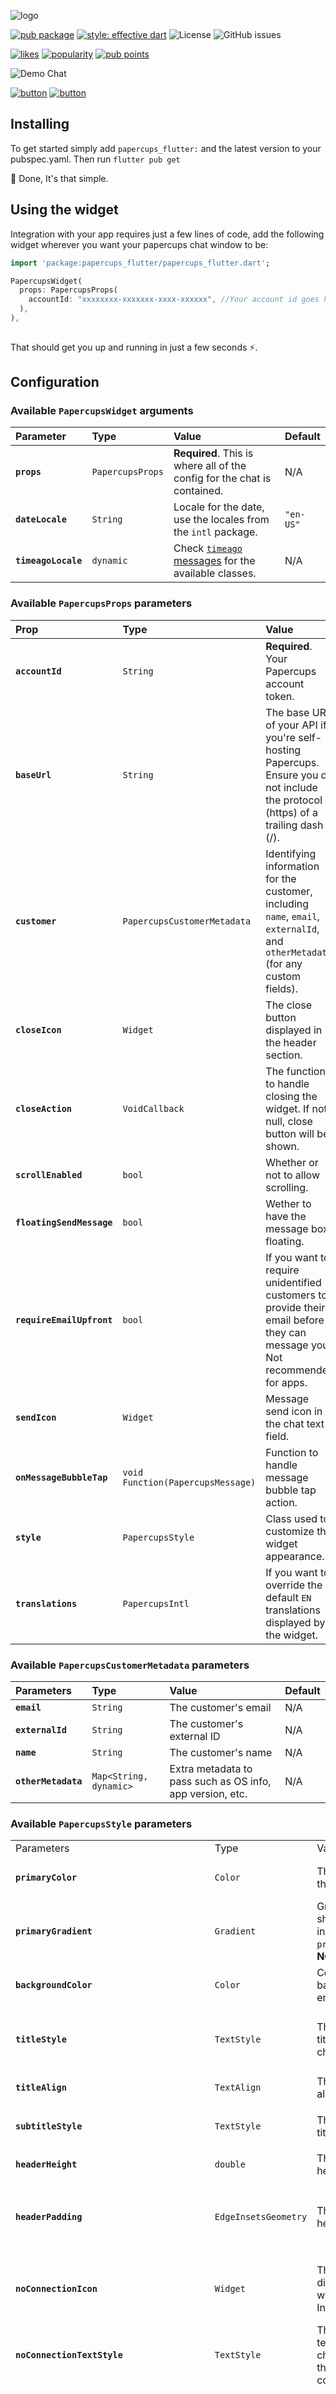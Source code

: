 ![logo](https://raw.githubusercontent.com/papercups-io/papercups_flutter/main/images/logo.svg)

[![pub package](https://img.shields.io/pub/v/papercups_flutter.svg?label=papercups_flutter&color=blue)](https://pub.dev/packages/papercups_flutter) [![style: effective dart](https://img.shields.io/badge/style-effective_dart-40c4ff.svg)](https://pub.dev/packages/effective_dart) ![License](https://img.shields.io/github/license/papercups-io/papercups_flutter?color=black) ![GitHub issues](https://img.shields.io/github/issues/papercups-io/papercups_flutter?color=green&label=Issues)


[![likes](https://badges.bar/papercups_flutter/likes)](https://pub.dev/packages/papercups_flutter/score) [![popularity](https://badges.bar/papercups_flutter/popularity)](https://pub.dev/packages/papercups_flutter) [![pub points](https://badges.bar/papercups_flutter/pub%20points)](https://pub.dev/packages/papercups_flutter/score) 

![Demo Chat](https://raw.githubusercontent.com/papercups-io/papercups_flutter/main/images/chatImages.png)

[![button](https://raw.githubusercontent.com/papercups-io/papercups_flutter/main/images/demoButton.svg)](https://papercups-demo.eduardom.dev/)      [![button](https://raw.githubusercontent.com/papercups-io/papercups_flutter/main/images/getPapercups.svg)](https://papercups.io/)


## Installing
To get started simply add `papercups_flutter:` and the latest version to your pubspec.yaml.
Then run `flutter pub get`

🎉 Done, It's that simple.
## Using the widget
Integration with your app requires just a few lines of code, add the following widget wherever you want your papercups chat window to be:
```Dart
import 'package:papercups_flutter/papercups_flutter.dart';

PapercupsWidget(
  props: PapercupsProps(
    accountId: "xxxxxxxx-xxxxxxx-xxxx-xxxxxx", //Your account id goes here.
  ),
),
    
```
That should get you up and running in just a few seconds ⚡️.

## Configuration

### Available `PapercupsWidget` arguments
| Parameter           | Type      | Value                                                                                                                                    | Default   |
| :------------------ | :-------- | :--------------------------------------------------------------------------------------------------------------------------------------- | :-------- |
| **`props`**         | `PapercupsProps`   | **Required**. This is where all of the config for the chat is contained.                                                                 | N/A       |
| **`dateLocale`**    | `String`  | Locale for the date, use the locales from the `intl` package.                                                                            | `"en-US"` |
| **`timeagoLocale`** | `dynamic` | Check [`timeago` messages](https://github.com/andresaraujo/timeago.dart/tree/master/packages/timeago/lib/src/messages) for the available classes. | N/A       |


### Available `PapercupsProps` parameters
| Prop                      | Type                              | Value                                                                                                                             | Default              |
| :------------------------ | :-------------------------------- | :-------------------------------------------------------------------------------------------------------------------------------- | :------------------- |
| **`accountId`**           | `String`                          | **Required**. Your Papercups account token.                                                                                       | N/A                  |
| **`baseUrl`**             | `String`                          | The base URL of your API if you're self-hosting Papercups. Ensure you do not include the protocol (https) of a trailing dash (/). | `"app.papercups.io"` |
| **`customer`**            | `PapercupsCustomerMetadata`       | Identifying information for the customer, including `name`, `email`, `externalId`, and `otherMetadata` (for any custom fields).   | N/A                  |
| **`closeIcon`**           | `Widget`                          | The close button displayed in the header section.                                                                                 | N/A                  |
| **`closeAction`**         | `VoidCallback`                    | The function to handle closing the widget. If not null, close button will be shown.                                               | N/A                  |
| **`scrollEnabled`**       | `bool`                            | Whether or not to allow scrolling.                                                                                                | `true`               |
| **`floatingSendMessage`** | `bool`                            | Wether to have the message box floating.                                                                                          | `false`              |
| **`requireEmailUpfront`** | `bool`                            | If you want to require unidentified customers to provide their email before they can message you. Not recommended for apps.       | `false`              |
| **`sendIcon`**            | `Widget`                          | Message send icon in the chat text field.                                                                                         | N/A                  |
| **`onMessageBubbleTap`**  | `void Function(PapercupsMessage)` | Function to handle message bubble tap action.                                                                                     | N/A                  |
| **`style`**               | `PapercupsStyle`                  | Class used to customize the widget appearance.                                                                                    | `PapercupsStyle()`   |
| **`translations`**        | `PapercupsIntl`                   | If you want to override the default `EN` translations displayed by the widget.                                                    | `PapercupsIntl()`    |

### Available `PapercupsCustomerMetadata` parameters
| Parameters          | Type                   | Value                                                     | Default |
| :------------------ | :--------------------- | :-------------------------------------------------------- | :------ |
| **`email`**         | `String`               | The customer's email                                      | N/A     |
| **`externalId`**    | `String`               | The customer's external ID                                | N/A     |
| **`name`**          | `String`               | The customer's name                                       | N/A     |
| **`otherMetadata`** | `Map<String, dynamic>` | Extra metadata to pass such as OS info, app version, etc. | N/A     |

### Available `PapercupsStyle` parameters
<table>
    <tr>
        <td>Parameters</td>
        <td>Type</td>
        <td>Value</td>
        <td>Default</td>
    </tr>
    <tr>
        <td><b><code>primaryColor</code></b></td>
        <td><code>Color</code></td>
        <td>The theme color of the chat widget.</td>
        <td>Papercups blue:<pre lang="dart">Color(0xFF1890FF)</pre></td>
    </tr>
    <tr>
        <td><b><code>primaryGradient</code></b></td>
        <td><code>Gradient</code></td>
        <td>Gradient to specify, should be used instead of <code>primaryColor</code>. <b>DO NOT USE BOTH!</b></td>
        <td>N/A</td>
    </tr>
    <tr>
        <td><b><code>backgroundColor</code></b></td>
        <td><code>Color</code></td>
        <td>Color used in the background of the entire widget.</td>
        <td><pre lang="dart">Theme.of(context).canvasColor</pre></td>
    </tr>
    <tr>
        <td><b><code>titleStyle</code></b></td>
        <td><code>TextStyle</code></td>
        <td>The text style of the title at the top of the chat widget.</td>
        <td><pre lang="dart">TextStyle(
  color: Colors.white,
  fontSize: 21,
  fontWeight: FontWeight.w600,
)</pre></td>
    </tr>
    <tr>
        <td><b><code>titleAlign</code></b></td>
        <td><code>TextAlign</code></td>
        <td>The widget title alignment.</td>
        <td><pre lang="dart">TextAlign.left</pre></td>
    </tr>
    <tr>
        <td><b><code>subtitleStyle</code></b></td>
        <td><code>TextStyle</code></td>
        <td>The chat widget sub title text style.</td>
        <td><pre lang="dart">TextStyle(
  color: props.style.titleStyle?.color?.withOpacity(0.8),
)</pre></td>
    </tr>
    <tr>
        <td><b><code>headerHeight</code></b></td>
        <td><code>double</code></td>
        <td>The chat widget header height.</td>
        <td>N/A</td>
    </tr>
    <tr>
        <td><b><code>headerPadding</code></b></td>
        <td><code>EdgeInsetsGeometry</code></td>
        <td>The chat widget header padding.</td>
        <td><pre lang="dart">EdgeInsets.only(
  top: 16,
  right: 20,
  left: 20,
  bottom: 12,
)</pre></td>
    </tr>
    <tr>
        <td><b><code>noConnectionIcon</code></b></td>
        <td><code>Widget</code></td>
        <td>The widget displayed in the chat when there's no Internet connection.</td>
        <td><pre lang="dart">Icon(
  Icons.wifi_off_rounded,
  size: 100,
  color: Colors.grey,
)</pre></td>
    </tr>
    <tr>
        <td><b><code>noConnectionTextStyle</code></b></td>
        <td><code>TextStyle</code></td>
        <td>The text style of the text displayed in the chat widget when there's no Internet connection.</td>
        <td><pre lang="dart">Theme.of(context).textTheme.headline5?.copyWith(color: code.grey)</pre></td>
    </tr>
    <tr>
        <td><b><code>requireEmailUpfrontInputDecoration</code></b></td>
        <td><code>InputDecoration</code></td>
        <td>The input decoration of the require email text field.</td>
        <td><pre lang="dart">InputDecoration(
  border: UnderlineInputBorder(
    borderSide: BorderSide(
      color: Theme.of(context).dividerColor,
      width: 0.5,
      style: BorderStyle.solid,
    ),
  ),
  enabledBorder: UnderlineInputBorder(
    borderSide: BorderSide(
      color: Theme.of(context).dividerColor,
      width: 0.5,
      style: BorderStyle.solid,
    ),
  ),
  focusedBorder: UnderlineInputBorder(
    borderSide: BorderSide(
      color: Theme.of(context).dividerColor,
      width: 0.5,
      style: BorderStyle.solid,
    ),
  ),
  hintText: widget.props.translations.enterEmailPlaceholder,
  hintStyle: widget.props.style.requireEmailUpfrontInputHintStyle,
),</pre></td>
    </tr>
    <tr>
        <td><b><code>requireEmailUpfrontKeyboardAppearance</code></b></td>
        <td><code>Brightness</code></td>
        <td>The keyboard brightness of the require email text field.</td>
        <td><pre lang="dart">Brightness.light</pre></td>
    </tr>
    <tr>
        <td><b><code>requireEmailUpfrontInputHintStyle</code></b></td>
        <td><code>TextStyle</code></td>
        <td>The text style of the require email text field hint.</td>
        <td><pre lang="dart">TextStyle(fontSize: 14)</pre></td>
    </tr>
    <tr>
        <td><b><code>requireEmailUpfrontInputTextStyle</code></b></td>
        <td><code>TextStyle</code></td>
        <td>The text style of the require email text field.</td>
        <td>N/A</td>
    </tr>
    <tr>
        <td><b><code>floatingSendMessageBoxDecoration</code></b></td>
        <td><code>BoxDecoration</code></td>
        <td>The box decoration of the message text field when <code>floatingSendMessage</code> prop is <code>true</code>.</td>
        <td><pre lang="dart">BoxDecoration(
  borderRadius: BorderRadius.circular(10),
  boxShadow: [
    BoxShadow(
      blurRadius: 10,
      color: Theme.of(context).brightness == Brightness.light
          ? Colors.grey.withOpacity(0.4)
          : Colors.black.withOpacity(0.8),
    ),
  ],
)<pre></td>
    </tr>
    <tr>
        <td><b><code>sendMessageBoxDecoration</code></b></td>
        <td><code>BoxDecoration</code></td>
        <td>The box decoration of the message text field.</td>
        <td><pre lang="dart">BoxDecoration(
  color: Theme.of(context).cardColor,
  border: widget.showDivider
      ? Border(
          top: BorderSide(color: Theme.of(context).dividerColor),
        )
      : null,
  boxShadow: [
    BoxShadow(
      blurRadius: 30,
      color: Theme.of(context).shadowColor.withOpacity(0.1),
    )
  ],
)</pre></td>
    </tr>
    <tr>
        <td><b><code>sendMessageKeyboardAppearance</code></b></td>
        <td><code>Brightness</code></td>
        <td>The keyboard brightness of the send message text field.</td>
        <td><pre lang="dart">Brightness.light</pre></td>
    </tr>
    <tr>
        <td><b><code>sendMessagePlaceholderInputDecoration</code></b></td>
        <td><code>InputDecoration</code></td>
        <td>The input decoration of the message text field.</td>
        <td><pre lang="dart">InputDecoration(
  border: InputBorder.none,
  hintText: widget.props.translations.newMessagePlaceholder,
  hintStyle: widget.props.style.sendMessagePlaceholderTextStyle,
)</pre></td>
    </tr>
    <tr>
        <td><b><code>sendMessagePlaceholderTextStyle</code></b></td>
        <td><code>TextStyle</code></td>
        <td>The text style of the message text field input hint text.</td>
        <td><pre lang="dart">TextStyle(fontSize: 14)</pre></td>
    </tr>
    <tr>
        <td><b><code>sendMessageInputTextStyle</code></b></td>
        <td><code>TextStyle</code></td>
        <td>The text style of the message text field input.</td>
        <td>N/A</td>
    </tr>
    <tr>
        <td><b><code>botBubbleBoxDecoration</code></b></td>
        <td><code>BoxDecoration</code></td>
        <td>The box decoration of the bot chat bubbles.</td>
        <td><pre lang="dart">BoxDecoration(
  color: Theme.of(context).brightness == Brightness.light
    ? brighten(Theme.of(context).disabledColor, 80)
    : const Color(0xff282828,
  ),
  borderRadius: BorderRadius.circular(4),
  )</pre></td>
    </tr>
    <tr>
        <td><b><code>botBubbleTextStyle</code></b></td>
        <td><code>TextStyle</code></td>
        <td>The text style of the bot chat bubbles.</td>
        <td><pre lang="dart">TextStyle(
  color: Theme.of(context).textTheme.bodyText1?.color,
)</pre></td>
    </tr>
    <tr>
        <td><b><code>botAttachmentBoxDecoration</code></b></td>
        <td><code>BoxDecoration</code></td>
        <td>The box decoration of the bot attachment (images, files) chat bubbles.</td>
        <td><pre lang="dart">BoxDecoration(
  borderRadius: BorderRadius.circular(5),
  color: Theme.of(context).brightness == Brightness.light
    ? brighten(Theme.of(context).disabledColor, 70)
    : Color(0xff282828,
  ),
)</pre></td>
    </tr>
    <tr>
        <td><b><code>botAttachmentTextStyle</code></b></td>
        <td><code>TextStyle</code></td>
        <td>The text style of the bot attachments file name.</td>
        <td><pre lang="dart">TextStyle(
  color: Theme.of(context).textTheme.bodyText1?.color,
)</pre></td>
    </tr>
     <tr>
        <td><b><code>botBubbleUsernameTextStyle</code></b></td>
        <td><code>TextStyle</code></td>
        <td>The text style of bot user name displayed below its chat bubbles.</td>
        <td><pre lang="dart">TextStyle(
  color: Theme.of(context).textTheme.bodyText1?.color?.withOpacity(0.5),
  fontSize: 14,
)</pre></td>
    </tr>
        <tr>
        <td><b><code>userBubbleBoxDecoration</code></b></td>
        <td><code>BoxDecoration</code></td>
        <td>The box decoration of the user chat bubbles.</td>
        <td><pre lang="dart">BoxDecoration(
  color: widget.props.style.primaryColor,
  gradient: widget.props.style.primaryGradient,
  borderRadius: BorderRadius.circular(4),
)</pre></td>
    </tr>
    <tr>
        <td><b><code>userBubbleTextStyle</code></b></td>
        <td><code>TextStyle</code></td>
        <td>The text style of the user chat bubbles.</td>
        <td><pre lang="dart">TextStyle(color: widget.textColor)</pre><i>Depending on the luminance of the provided <code>primaryColor</code>, <code>textColor</code> can be either <code>Colors.black</code> or <code>Colors.white</code>.</i></td>
    </tr>
    <tr>
        <td><b><code>userAttachmentBoxDecoration</code></b></td>
        <td><code>BoxDecoration</code></td>
        <td>The box decoration of the user attachment (images, files) chat bubbles.</td>
        <td><pre lang="dart">BoxDecoration(
  borderRadius: BorderRadius.circular(5),
  color: darken(widget.props.style.primaryColor!, 20),
)</pre></td>
    </tr>
    <tr>
        <td><b><code>userAttachmentTextStyle</code></b></td>
        <td><code>TextStyle</code></td>
        <td>The text style of the user attachments file name.</td>
        <td><pre lang="dart">TextStyle(color: widget.textColor)</pre><i>Depending on the luminance of the provided <code>primaryColor</code>, <code>textColor</code> can be either <code>Colors.black</code> or <code>Colors.white</code>.</i></td>
    </tr>
    <tr>
        <td><b><code>userBubbleSentAtTextStyle</code></b></td>
        <td><code>TextStyle</code></td>
        <td>The text style of the <i>"Sent x ago"</i> (or <i>"Sending..."</i>) text displayed below the latest user chat bubble.</td>
        <td><pre lang="dart">TextStyle(color: Colors.grey)</pre></td>
    </tr>
    <tr>
        <td><b><code>chatBubbleTimeTextStyle</code></b></td>
        <td><code>TextStyle</code></td>
        <td>The text style of the time stamp displayed (on tap) next to the any chat bubble.</td>
        <td><pre lang="dart">TextStyle(
  color: Theme.of(context).textTheme.bodyText1?.color?.withAlpha(100),
  fontSize: 10,
)</pre></td>
    </tr>
    <tr>
        <td><b><code>chatBubbleFullDateTextStyle</code></b></td>
        <td><code>TextStyle</code></td>
        <td>The text style of the date displayed centered in the chat before the chat bubbles of a given day.</td>
        <td><pre lang="dart">TextStyle(color: Colors.grey)</pre></td>
    </tr>
    <tr>
        <td><b><code>chatUploadingAlertTextStyle</code></b></td>
        <td><code>TextStyle</code></td>
        <td>The text style of the alert shown when an attachment is being uploaded.</td>
        <td><pre lang="dart">Theme.of(context).textTheme.bodyText2</pre></td>
    </tr>
    <tr>
        <td><b><code>chatUploadingAlertBackgroundColor</code></b></td>
        <td><code>Color</code></td>
        <td>The background color of the alert shown when an attachment is being uploaded.</td>
        <td><pre lang="dart">Theme.of(context).bottomAppBarColor</pre></td>
    </tr>
    <tr>
        <td><b><code>chatUploadErrorAlertTextStyle</code></b></td>
        <td><code>TextStyle</code></td>
        <td>The text style of the error alert shown when an attachment failed to upload.</td>
        <td><pre lang="dart">Theme.of(context).textTheme.bodyText2</pre></td>
    </tr>
    <tr>
        <td><b><code>chatUploadErrorAlertBackgroundColor</code></b></td>
        <td><code>Color</code></td>
        <td>The background color of the error alert shown when an attachment failed to upload.</td>
        <td><pre lang="dart">Theme.of(context).bottomAppBarColor</pre></td>
    </tr>
    <tr>
        <td><b><code>chatNoConnectionAlertTextStyle</code></b></td>
        <td><code>TextStyle</code></td>
        <td>The text style of the alert shown when the chat is displayed but no Internet connection is available.</td>
        <td><pre lang="dart">Theme.of(context).textTheme.bodyText2</pre></td>
    </tr>
    <tr>
        <td><b><code>chatNoConnectionAlertBackgroundColor</code></b></td>
        <td><code>Color</code></td>
        <td>The background color of the alert shown when the chat is displayed but no Internet connection is available.</td>
        <td><pre lang="dart">Theme.of(context).bottomAppBarColor</pre></td>
    </tr>
    <tr>
        <td><b><code>chatCopiedTextAlertTextStyle</code></b></td>
        <td><code>TextStyle</code></td>
        <td>The text style of the alert shown when a chat bubble gets long pressed and its text copied.</td>
        <td><pre lang="dart">Theme.of(context).textTheme.bodyText2</pre></td>
    </tr>
    <tr>
        <td><b><code>chatCopiedTextAlertBackgroundColor</code></b></td>
        <td><code>Color</code></td>
        <td>The background color of the alert shown when a chat bubble gets long pressed and its text copied.</td>
        <td><pre lang="dart">Theme.of(context).bottomAppBarColor</pre></td>
    </tr>
</table>

### Available `PapercupsIntl` parameters
| Parameters                      | Type     | Value                                                                        | Default                                                           |
| :------------------------------ | :------- | :--------------------------------------------------------------------------- | :---------------------------------------------------------------- |
| **`attachmentNamePlaceholder`** | `String` | Text displayed when an attachment doesn't have a file name                   | `"No Name"`                                                       |
| **`attachmentUploadErrorText`** | `String` | Error message displayed when an attachment could not be uploaded             | `"Failed to upload attachment"`                                   |
| **`attachmentUploadedText`**    | `String` | Text displayed when an attachment has been uploaded                          | `"Attachment uploaded"`                                           |
| **`attachmentUploadingText`**   | `String` | Text displayed when an attachment is been uploaded                           | `"Uploading..."`                                                  |
| **`companyName`**               | `String` | Company name to show on greeting                                             | `"Bot"`                                                           |
| **`enterEmailPlaceholder`**     | `String` | This is the placeholder text in the email input section                      | `"Enter your email"`                                              |
| **`fileText`**                  | `String` | Text displayed on the tile where the user decides to upload a file           | `"File"`                                                          |
| **`greeting`**                  | `String` | An optional initial message to greet your customers with                     | N/A                                                               |
| **`historyFetchErrorText`**     | `String` | Error message displayed when the customer history couldn't be fetched        | `"There was an issue retrieving your details. Please try again!"` |
| **`imageText`**                 | `String` | Text displayed on the tile where the user decides to upload an image         | `"Image"`                                                         |
| **`loadingText`**               | `String` | Text displayed when the chat is loading                                      | `"Loading..."`                                                    |
| **`newMessagePlaceholder`**     | `String` | The placeholder text in the new message input                                | `"Start typing..."`                                               |
| **`noConnectionText`**          | `String` | The placeholder text in the new message input                                | `"No Connection"`                                                 |
| **`retryButtonLabel`**          | `String` | Label used in the retry button when the chat history couldn't be fetched     | `"Retry"`                                                         |
| **`sendingText`**               | `String` | Text to show while message is sending                                        | `"Sending..."`                                                    |
| **`sentText`**                  | `String` | Text to show when the message is sent                                        | `"Sent"`                                                          |
| **`subtitle`**                  | `String` | The subtitle in the header of your chat widget                               | `"How can we help you?"`                                          |
| **`textCopiedText`**            | `String` | Text displayed when a text has been copied after long press on a chat bubble | `"Text copied to clipboard"`                                      |
| **`title`**                     | `String` | The title in the header of your chat widget                                  | `"Welcome!"`                                                      |
| **`uploadedText`**              | `String` | Text displayed after the percentage value of an attachment being uploaded    | `"uploaded"`                                                      |


## Supporters
[![Stargazers repo roster for @papercups-io/papercups_flutter](https://reporoster.com/stars/papercups-io/papercups_flutter)](https://github.com/papercups-io/papercups_flutter/stargazers) [![Forkers repo roster for @papercups-io/papercups_flutter](https://reporoster.com/forks/papercups-io/papercups_flutter)](https://github.com/papercups-io/papercups_flutter/network/members)
